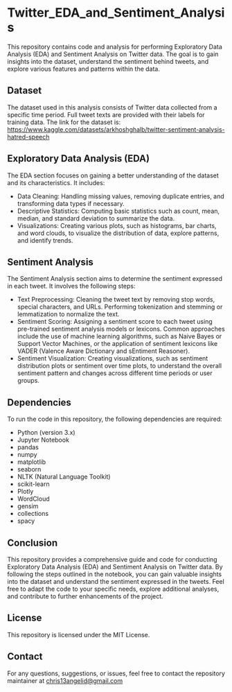 # Twitter_EDA_and_Sentiment_Analysis
This repository contains code and analysis for performing Exploratory Data Analysis (EDA) and Sentiment Analysis on Twitter data. The goal is to gain insights into the dataset, understand the sentiment behind tweets, and explore various features and patterns within the data.
## Dataset
The dataset used in this analysis consists of Twitter data collected from a specific time period. Full tweet texts are provided with their labels for training data. The link for the dataset is: https://www.kaggle.com/datasets/arkhoshghalb/twitter-sentiment-analysis-hatred-speech

## Exploratory Data Analysis (EDA)
The EDA section focuses on gaining a better understanding of the dataset and its characteristics. It includes:
- Data Cleaning: Handling missing values, removing duplicate entries, and transforming data types if necessary.
- Descriptive Statistics: Computing basic statistics such as count, mean, median, and standard deviation to summarize the data.
- Visualizations: Creating various plots, such as histograms, bar charts, and word clouds, to visualize the distribution of data, explore patterns, and identify trends.
## Sentiment Analysis
The Sentiment Analysis section aims to determine the sentiment expressed in each tweet. It involves the following steps:

- Text Preprocessing: Cleaning the tweet text by removing stop words, special characters, and URLs. Performing tokenization and stemming or lemmatization to normalize the text.
- Sentiment Scoring: Assigning a sentiment score to each tweet using pre-trained sentiment analysis models or lexicons. Common approaches include the use of machine learning algorithms, such as Naive Bayes or Support Vector Machines, or the application of sentiment lexicons like VADER (Valence Aware Dictionary and sEntiment Reasoner).
- Sentiment Visualization: Creating visualizations, such as sentiment distribution plots or sentiment over time plots, to understand the overall sentiment pattern and changes across different time periods or user groups.

## Dependencies
To run the code in this repository, the following dependencies are required:

- Python (version 3.x)
- Jupyter Notebook
- pandas
- numpy
- matplotlib
- seaborn
- NLTK (Natural Language Toolkit)
- scikit-learn
- Plotly
- WordCloud
- gensim
- collections 
- spacy

## Conclusion
This repository provides a comprehensive guide and code for conducting Exploratory Data Analysis (EDA) and Sentiment Analysis on Twitter data. By following the steps outlined in the notebook, you can gain valuable insights into the dataset and understand the sentiment expressed in the tweets. Feel free to adapt the code to your specific needs, explore additional analyses, and contribute to further enhancements of the project.

## License
This repository is licensed under the MIT License.

## Contact
For any questions, suggestions, or issues, feel free to contact the repository maintainer at chris13angelid@gmail.com
